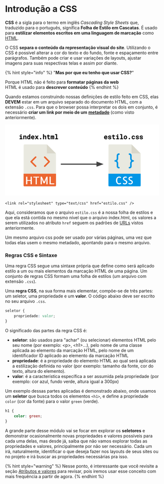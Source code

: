 # Introdução a CSS

**CSS** é a sigla para o termo em inglês _Cascading Style Sheets_ que, traduzido para o português, significa **Folha de Estilo em Cascatas**. É usado para **estilizar elementos escritos em uma linguagem de marcação** como [HTML](../html/introducao-html.md).

O CSS **separa o conteúdo da representação visual do site**. Utilizando o CSS é possível alterar a cor do texto e do fundo, fonte e espaçamento entre parágrafos. Também pode criar e usar variações de layouts, ajustar imagens para suas respectivas telas e assim por diante.

{% hint style="info" %}
"**Mas por que eu tenho que usar CSS?**"

Porque HTML não é feito para **formatar páginas da web**\
HTML é usado para **descrever conteúdo**
{% endhint %}

Quando estamos construindo nossas definições de estilo feito em CSS, elas **DEVEM** estar em um arquivo separado do documento HTML, com a extensão `.css`. Para que o browser possa interpretar os dois em conjunto, é necessário **criar um link por meio de um** [**metadado**](../html/metadados.md) (como visto anteriormente).

![](<../.gitbook/assets/Screen Shot 2020-10-13 at 09.35.43.png>)

```markup
<link rel="stylesheet" type="text/css" href="estilo.css" />
```

Aqui, consideramos que o arquivo `estilo.css` é a nossa folha de estilos e que ela está contida no mesmo nível que o arquivo index.html, os valores a serem utilizados no atributo `href` seguem os padrões de [URLs](../html/urls.md) vistos anteriormente.

Um mesmo arquivo css pode ser usado por várias páginas, uma vez que todas elas usem o mesmo metadado, apontando para o mesmo arquivo.

### Regras CSS e Sintaxe

Uma regra CSS segue uma sintaxe própria que define como será aplicado estilo a um ou mais elementos da marcação HTML de uma página. Um conjunto de regras CSS formam uma folha de estilos (um arquivo com extensão `.css`).

Uma **regra CSS**, na sua forma mais elementar, compõe-se de três partes: um seletor, uma propriedade e um **valor**. O código abaixo deve ser escrito no seu arquivo `.css`.

```css
seletor {
    propriedade: valor;
}
```

O significado das partes da regra CSS é:

* **seletor**: são usados para "achar" (ou selecionar) elementos HTML pelo seu nome (por exemplo: \<p>, \<h1>...), pelo nome de uma classe aplicada ao elemento da marcação HTML, pelo nome de um identificador ID aplicado ao elemento da marcação HTML
* **propriedade**: é a propriedade do elemento HTML ao qual será aplicada a estilização definida no valor (por exemplo: tamanho da fonte, cor do texto, altura do elemento).
* **valor**: é a característica específica a ser assumida pela propriedade (por exemplo: cor azul, fundo verde, altura igual a 300px)

Um exemplo dessas partes aplicadas é demonstrado abaixo, onde usamos um **seletor** que busca todos os elementos `<h1>`, e define a propriedade `color` (cor da fonte) para o valor `green` (verde).

```css
h1 {
    color: green;
}
```

A grande parte desse módulo vai se focar em explorar os **seletores** e demonstrar ocasionalmente novas propriedades e valores possíveis para cada uma delas, mas desde já, saiba que não vamos explorar todas as propriedades e valores, principalmente por não ser necessário. Cada um irá, naturalmente, identificar o que deseja fazer nos layouts de seus sites ou no projeto e irá buscar as propriedades necessárias pra isso.

{% hint style="warning" %}
Nesse ponto, é interessante que você revisite a seção [Atributos e valores](../html/atributos-e-valores.md) para revisar, pois iremos usar esse conceito com mais frequência a partir de agora.
{% endhint %}
